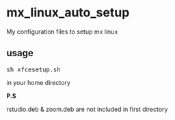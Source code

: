 # mx_linux_auto_setup
My configuration files to setup mx linux

## usage
<pre>
sh xfcesetup.sh
</pre>
in your home directory

<b>P.S</b>

rstudio.deb & zoom.deb are not included in first directory
